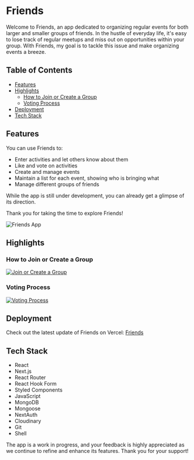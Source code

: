 # Friends

Welcome to Friends, an app dedicated to organizing regular events for both larger and smaller groups of friends. In the hustle of everyday life, it's easy to lose track of regular meetups and miss out on opportunities within your group. With Friends, my goal is to tackle this issue and make organizing events a breeze.

## Table of Contents
- [Features](#features)
- [Highlights](#highlights)
  - [How to Join or Create a Group](#how-to-join-or-create-a-group)
  - [Voting Process](#voting-process)
- [Deployment](#deployment)
- [Tech Stack](#tech-stack)

## Features

You can use Friends to:

- Enter activities and let others know about them
- Like and vote on activities
- Create and manage events
- Maintain a list for each event, showing who is bringing what
- Manage different groups of friends

While the app is still under development, you can already get a glimpse of its direction.

Thank you for taking the time to explore Friends!

![Friends App](https://github.com/jonas8900/Capstone-project/assets/123127839/08f85cc7-627a-48f7-a03b-b6aeb33d7f55)

## Highlights

### How to Join or Create a Group
[![Join or Create a Group](https://github.com/jonas8900/Capstone-project/assets/123127839/b5e4a974-3c3a-4e89-883e-fdb312a8608f)](https://github.com/jonas8900/Capstone-project/assets/123127839/b5e4a974-3c3a-4e89-883e-fdb312a8608f)

### Voting Process
[![Voting Process](https://github.com/jonas8900/Capstone-project/assets/123127839/f579fcae-4ed4-49c2-b64d-e3312a2b8a86)](https://github.com/jonas8900/Capstone-project/assets/123127839/f579fcae-4ed4-49c2-b64d-e3312a2b8a86)

## Deployment

Check out the latest update of Friends on Vercel: [Friends](https://friends-project.vercel.app/)

## Tech Stack

- React
- Next.js
- React Router
- React Hook Form
- Styled Components
- JavaScript
- MongoDB
- Mongoose
- NextAuth
- Cloudinary
- Git
- Shell

The app is a work in progress, and your feedback is highly appreciated as we continue to refine and enhance its features. Thank you for your support!
